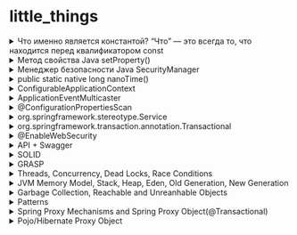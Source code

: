 # little_things

<details>
  <summary> Что именно является константой? “Что” — это всегда то, что находится перед квалификатором const </summary>

## int const*(лучше) и const int * это указатель на константный инт

Это означает, что объявляемая переменная является указателем, указывающим на постоянное целое число. По сути, это означает, что указатель указывает на значение, которое не следует изменять. Квалификатор ```const``` не влияет на указатель в этом сценарии, поэтому указатель может указывать на какой-либо другой адрес.
```c
int main()
{
    const int q = 5;
    printf("First const int q is %d\n", q);
    printf("Address of q: %p\n", &q);
    printf("------------------------");
    printf("\n");
    int const* p = &q;
    printf("Second const* p itself is nothing %ls\n", p);
    printf("\n");
    printf("Second const* p after turn to 5(printed as *p): %d\n", *p);
    printf("Address of p: %p\n", &p);
    printf("------------------------");
    printf("\n");
    //Compilation error  
    //*p = 7;
  
    const int q2 = 7;
    printf("Third const int q2 is %d\n", q2);
    printf("Address of q2: %p\n", &q2);
    //Valid
    p = &q2; 
    printf("Third const* p after turn to 7(printed as *p): %d\n", *p);
    printf("Third const* p itself is nothing %ls\n", p);
    printf("\n");
    printf("Address of p: %p\n", &p);
      
    return 0;
}
```
![Screenshot from 2022-05-06 11-58-41](https://user-images.githubusercontent.com/84707645/167103544-74c852e3-00dd-4a8c-8625-37350317c481.png)

## int *const это константный указатель на int
```c
int main()
{
    int a = 5, b = 10, c = 15;

	const int* foo;
	// pointer to constant int.
	foo = &a;
	// assignment to where foo points to.

	/* dummy statement*/
	*foo = 6;
	// the value of a can´t get changed through the pointer.

	foo = &b;
	// the pointer foo can be changed.



	int *const bar = &c;
	// constant pointer to int 
	// note, you actually need to set the pointer 
	// here because you can't change it later ;)

	*bar = 16;            // the value of c can be changed through the pointer.    

	/* dummy statement*/
	bar = &a;             // not possible because bar is a constant pointer.  
}
```


## const int* const и int const* const — константный указатель на константное целое число
Это означает, что объявляемая переменная является константным указателем, указывающим на 		постоянное целое число. По сути, это означает, что постоянный указатель указывает на постоянное 	значение. Следовательно, ни указатель не должен указывать на новый адрес, ни значение, на которое 	указывает указатель, не должно изменяться.
Первое ключевое слово const может находиться в любой части типа данных, поэтому const int* const 	эквивалентно int const* const.
</details>



<details>
  <summary> Метод свойства Java setProperty() </summary>
	
	
Метод setProperty() используется для установки заданного элемента значения (val_ele), связанного с заданным ключевым элементом (key_ele), когда ни один элемент значения не связан ранее, в противном случае он заменяет старое значение заданным значением для данного ключа этого свойства.

```public Object setProperty(String key, String value)```

Строка key_ele — представляет ключевой элемент, для которого должно быть установлено значение.
	
Строка val_ele — представляет элемент значения для данного ключа.

Тип возвращаемого значения метода — Object , он возвращает старое значение, связанное с данным ключом, если он существует, в противном случае он возвращает null.

```java
import java.io.*;
import java.util.*;

public class SetPropertyOfProperties {
	public static void main(String arg[]) throws Exeption {
	Properties prop = new Properties();
	prop.put("10", "C");
	prop.put("20", "C++");
	prop.put("30", "JAVA");
	prop.put("40", "PHP");
	prop.put("50", "SDFC");
	
	Object ob = prop.setProperty("20", "OOPS")
	
	System.out.println("prop.setProperty(20, OOPS): " + ob);
	
	prop.list(System.out);
	}
}
```

```
prop.setProperty(20, OOPS): C++
--listing properties--
50=SFDC
40=PHP
30=JAVA
20=OOPS
10=C
```
	
</details>

<details>
  <summary> Менеджер безопасности Java SecurityManager </summary>
  
SecurityManager — это механизм управления безопасностью, предоставляемый java, который можно использовать для контроля разрешений на некоторые операции каждого из наших классов.

При запуске неизвестной Java-программы в программе может быть вредоносный код (удаление системных файлов, перезагрузка системы и т. д.) Для того чтобы запуск вредоносного кода не повлиял на систему, необходимо контролировать разрешения запущенного кода. В это время необходимо включить Java Security Manager.

Например, если в сервлете tomcat есть такой код, как System.exit(), то будет отправлен запрос, который приведет к выключению нашей виртуальной машины, и tomcat тоже будет закрыт. мы можем установить разрешения. , потому что в методе System.exit() он будет проверять, есть ли у вызываемого класса разрешение, и если разрешения нет, ему будет отказано.
	
</details>


<details>
  <summary> public static native long nanoTime() </summary>
	
  Возвращает текущее значение источника времени с высоким разрешением работающей виртуальной машины Java в наносекундах.
	
  ```
  For example, to measure how long some code takes to execute:
 	long startTime = System.nanoTime();  
	// ... the code being measured ...  
	long elapsedNanos = System.nanoTime() - startTime;
  ```
	
System.nanoTime() основан на тактовом цикле ядра процессора, и время его запуска неизвестно, в интернете есть статья о том, что оно рассчитывается от времени запуска ядра процессора, есть скрытые опасности в использовании System.nanoTime() для измерения времени. Например, при работе на многоядерном процессоре разные вызовы могут получать время разных ядер и время запуска различных ядер многоядерного процессора Вероятно, не совсем согласованно, что может привести к ошибкам синхронизации.
	
</details>

<details>
  <summary> ConfigurableApplicationContext </summary>
	
ApplicationContext определяет базовые спецификации расширенных контейнеров, это главный интерфейс спринга, описывающий контейнер внедрения зависимостей. Фактически, он не наследует напрямую базовый контейнер BeanFactory. Видно, что прямой родительский интерфейс ApplicationContext значительно расширяет BeanFactory, в том числе:

Регистрация и публикация событий
Парсинг сообщений
Парсинг ресурсов
Hierarchical Bean Factory
Listener
Благодаря вышеприведенному расширению мы можем в основном узнать характеристики расширенного контейнера IOC(Инверсия управления (англ. Inversion of Control, IoC)), что также является ключевой частью изучения всего контейнера ApplicationContext.
	

![image](https://user-images.githubusercontent.com/84707645/190183639-132fd544-b34f-4dba-9390-94c16d164f68.png)
	
1. [ApplicationContext](https://blog.csdn.net/ligel136738/article/details/113533132?ops_request_misc=%257B%2522request%255Fid%2522%253A%2522166316207716782388017187%2522%252C%2522scm%2522%253A%252220140713.130102334..%2522%257D&request_id=166316207716782388017187&biz_id=0&utm_medium=distribute.pc_search_result.none-task-blog-2~all~top_click~default-1-113533132-null-null.142^v47^pc_rank_34_default_2,201^v3^control_1&utm_term=ConfigurableApplicationContext&spm=1018.2226.3001.4187)
- Inherited from ListableBeanFactory interface: factory methods for accessing application components
	
- Inherited from the ResourceLoader interface: load file resources in a generic way
	
- Inherited from the ApplicationEventPublisher interface: registering and publishing events
	
- Inherited from the MessageSource interface: process messages, support internationalization

Определенный из контекста родительского приложения всегда будет иметь приоритет в дочернем контексте.

2. ConfigurableApplicationContext

ConfigurableApplicationContext является подклассом ApplicationContext, и основная задача этого интерфейса — настроить функцию контекста приложения.

[Дополнительно](https://blog.csdn.net/ligel136738/article/details/113448427)

</details>

<details>
  <summary> ApplicationEventMulticaster </summary>
ApplicationEventMulticaster — это интерфейс трансляции событий в spring, который отвечает за трансляцию и публикацию событий.

Если внутри контейнера есть bean-компонент с именем applicationEventMulticaster, это устанавливает этот bean-компонент в качестве распространителя событий в контексте.
	
Если в контейнере нет компонента, он будет по умолчанию SimpleApplicationEventMulticaster.

</details> 


<details>
  <summary> @ConfigurationPropertiesScan </summary>
В проектах SpringBoot нам часто нужно привязать некоторые элементы конфигурации с определенными префиксами к классу конфигурации. В настоящее время мы можем использовать @EnableConfigurationPropertiesаннотацию @ConfigurationPropertiesдля достижения. Аннотации также добавлены в SpringBoot 2.2.0 @ConfigurationPropertiesScan, чтобы помочь нам упростить регистрацию класса конфигурации как Bean. Далее в основном объясняется использование и реализация исходного кода этих трех аннотаций.
	
Существуют следующие элементы конфигурации, которые мы используем @ConfigurationProperties и @EnableConfigurationProperties чтобы привязать их к классам конфигурации, и эти классы конфигурации будут фактически зарегистрированы как bean-компоненты.

</details> 

<details>
  <summary> org.springframework.stereotype.Service </summary>
org.springframework.stereotype.Service — это аннотация Spring, используемая для обозначения компонентов бизнес-уровня (службы).
Отмеченный компонент должен иметь такую конфигурацию в конфигурационном файле 
```java
	< context : component-scan base-package = " имя пакета" > < /context:component-scan > 
```

Также может указывать на то, что класс является «Фасадом бизнес-службы» (в смысле шаблонов Core J2EE) или чем-то подобным. Эта аннотация является стереотипом общего назначения, и отдельные группы могут сузить свою семантику и использовать ее по мере необходимости.
</details>

		
<details>
  <summary> org.springframework.transaction.annotation.Transactional </summary>
Transactional — это аннотация транзакции, определенная в Spring, которая добавляется к методу или классу для запуска транзакции. Он в основном получает информацию об аннотациях bean-компонентов посредством отражения и использует АОП для инкапсуляции и реализации программных транзакций.
	
В некоторых бизнес-сценариях, если в запросе необходимо записать данные из нескольких таблиц или выполнить несколько SQL-запросов одновременно, чтобы обеспечить атомарность операции (одновременное успешное или неудачное выполнение) и избежать несогласованности данных, мы используем транзакции. обычно используются; в среде Spring мы часто используем аннотацию @Transactional для управления транзакциями.
	
[Транзакция](https://blog.csdn.net/minghao0508/article/details/124374637?ops_request_misc=%257B%2522request%255Fid%2522%253A%2522166317290016800182714431%2522%252C%2522scm%2522%253A%252220140713.130102334..%2522%257D&request_id=166317290016800182714431&biz_id=0&utm_medium=distribute.pc_search_result.none-task-blog-2~all~sobaiduend~default-2-124374637-null-null.142^v47^pc_rank_34_default_2,201^v3^control_1&utm_term=%40interface%20Transactional&spm=1018.2226.3001.4187) относится к логической группе операций, и единицы, составляющие эту группу операций, либо все успешны, либо все неудачны, ниже вводятся основные понятия, связанные с транзакциями.
	
ACID относится к четырем характеристикам, которыми должна обладать система управления базами данных ( СУБД ), чтобы гарантировать правильность и надежность транзакции в процессе записи или обновления данных : ACID (от англ. atomicity, consistency, isolation, durability) — набор требований к транзакционной системе, обеспечивающий наиболее надёжную и предсказуемую её работу — атомарность[⇨], согласованность[⇨], изоляция[⇨], устойчивость[⇨]; сформулированы в конце 1970-х годов Джимом Греем.

Spring предоставляет богатую функциональную поддержку для управления транзакциями. Управление транзакциями Spring делится на два способа: программный и декларативный:

1) Программная транзакция : позволяет пользователям точно определить границу транзакции в коде и реализовать ее самостоятельно, когда это необходимо бизнес-логике, через программный код с меньшей степенью детализации;

Для программного управления транзакциями используйте TransactionTemplate или непосредственно базовый PlatformTransactionManager; для программного управления транзакциями Spring рекомендует использовать TransactionTemplate;

2) Декларативная транзакция : основана на Spring AOP(Аспе́ктно-ориенти́рованное программи́рование), реализуется с помощью аннотаций или конфигурации XML, помогает пользователям отделить операции от правил транзакций;

Суть его заключается в том, чтобы перехватить метод до и после, а затем создать или присоединиться к транзакции до запуска целевого метода, и зафиксировать или откатить транзакцию в соответствии с выполнением после выполнения целевого метода; также есть два распространенных способа декларативного управление транзакциями, один из них - Сделать соответствующие объявления правил транзакций в файле конфигурации XML, а другой основан на аннотации @Transactional.Очевидно, что метод на основе аннотаций проще в использовании.

Очевидно, что декларативные транзакции лучше, чем программные транзакции, которые являются ненавязчивым методом разработки, поддерживаемым Spring ; декларативное управление транзакциями защищает бизнес-код от загрязнения, а метод нуждается в поддержке транзакций, просто добавьте аннотации;

По сравнению с программными транзакциями декларативные транзакции также имеют недостатки, поскольку на основе Spring AOP (динамический прокси) самые мелкие декларативные транзакции могут действовать только на уровне метода и не могут действовать на уровне блока кода, как программные транзакции. конечно, блоки кода, которые нуждаются в управлении транзакциями, также могут быть разделены на методы, кроме того, вызовы между аналогичными методами не будут перехватываться АОП, что приводит к недопустимым аннотациям транзакций.
	
Атрибуты транзакций можно понимать как некоторые базовые конфигурации транзакций, описывающие, как политики транзакций применяются к методам; атрибуты транзакций включают несколько аспектов: поведение распространения, правила изоляции, правила отката, тайм-аут транзакции, только для чтения или нет;

```
TransactionDefinition.PROPAGATION_REQUIRED(если есть текущая транзация, присоединить к транзакции, если текущей транзакции нет, то создайте новую транзакцию. Это значение по умолчанию)
	
TransactionDefinition.PROPAGATION_REQUIRES_NEW(создайте новую транзакцию и, если текущая транзакция существует, приостановите транзакцию)
	
TransactionDefinition.PROPAGATION_SUPPORTS(если в данный момент существует транзакция, присоединить к транзакии, если нет, то продолжать работать без транзакции)
	
TransactionDefinition.PROPAGATION_NOT_SUPPORTED(выполняется без транзакций. Если есть текущая транзакция, текущая транзакция приостанавливается)
	
TransactionDefinition.PROPAGATION_NEVER(выполняется нетранзакционным способом, если в данный момент существует транзакция, генерируется исключение)
	
TransactionDefinition.PROPAGATION_MANDATORY(если есть текущая транзакция, присоединитесь к транзакции, если текущей транзакции нет, генерируется исключение)
	
TransactionDefinition.PROPAGATION_NESTED(если транзакция существует в данный момент, создайте транзакцию для выполенения как вложенную транзакцию текущей транзакции, если в данный момент транзакции нет, то значение эквивалентно TransactionDefinition.PROPAGATION_REQUIRED)
```

</details> 

		
<details>
  <summary> @EnableWebSecurity </summary>
Во-первых, аннотация EnableWebSecurity является составной аннотацией, в которой используется аннотация @EnableGlobalAuthent

Во-первых, класс конфигурации WebSecurityConfiguration активируется в 1. В этом классе конфигурации вводится очень важный bean-компонент SpringSecurityFilterChain, который является основным фильтром Spring Secuity, который является записью аутентификации для запроса.
	
В этой аннотации активирован класс конфигурации AuthenticationConfiguration. Этот класс используется для настройки основных классов, связанных с аутентификацией. Основная функция этого класса — внедрить AuthenticationManagerBuilder в контейнер Spring. AuthenticationManagerBuilder фактически использует режим построителя, который может создавать AuthenticationManager Как упоминалось ранее, этот класс является точкой входа для аутентификации личности.

Итак, на данный момент аннотация EnableWebSecurity выполняет две функции: 1. Загрузить класс конфигурации WebSecurityConfiguration и настроить стратегию аутентификации безопасности. 2: Загружается AuthenticationConfiguration и настраивается информация аутентификации.
</details>

<details>
  <summary> API + Swagger </summary>
	
Open API - это спецификация, но только для версии 3.0 и выше. Swagger - всё остальное(но иногда и спецификация). [Лекция](https://www.youtube.com/watch?v=lYjm2w8-ERI)
	
![image](https://user-images.githubusercontent.com/84707645/190857090-9ac60e62-069a-440b-a9dd-681cae6cb4c2.png)

![image](https://user-images.githubusercontent.com/84707645/190857444-1e080c6a-f192-4319-8740-ec404474b624.png)
	
![image](https://user-images.githubusercontent.com/84707645/190857324-e567a169-8893-4dae-a8fd-4851be96c07d.png)

![image](https://user-images.githubusercontent.com/84707645/190857413-fcce81f9-0539-40bb-80bd-01c74289dbdc.png)


</details>


<details>
  <summary> SOLID </summary>
	
<img width="710" alt="Screen Shot 2022-09-26 at 3 59 26 PM" src="https://user-images.githubusercontent.com/84707645/192282807-a563837b-a264-4c35-80b0-581bf19dce62.png">

Последняя трактовка принципов SOLID by Robert C. Martin от 2022-07-06
	
The Single Responsibility Principle (SRP) - принцип единой ответственности утверждает, что класс или модуль
должен иметь одну — и только одну — причину для изменения. Попытки идентификации ответственностей (причин для изменения) часто помогают выявить и создать более качественные абстракции для нашего кода. Каждый класс инкапсулирует одну ответственность, имеет одну причину для изменения и взаимодействует с другими классами для реализации желаемого поведения системы. Если класс берет на себя несколько обязанностей, то
у него появляется несколько причин для изменения. 
	
У класса Rectangle есть два метода. Один рисует прямоугольник на экране, другой вычисляет площадь прямоугольника(trouble trouble)

<img width="710" alt="Screen Shot 2022-09-26 at 4 11 19 PM" src="https://user-images.githubusercontent.com/84707645/192285277-362b7abd-d7d7-4331-b24e-866949e27890.png">

Более правильный подход к дизайну состоит в том, чтобы распределить обязанности по двум разным классам, как показано на рисунке ниже. Теперь вычислительная часть Rectangle помещена в класс GeometricRectangle и изменения в алгоритме рисования прямоугольников не могут повлиять на приложение ComputationalGeometryApplication
	
<img width="710" alt="Screen Shot 2022-09-26 at 4 12 57 PM" src="https://user-images.githubusercontent.com/84707645/192285822-a65d0ebd-a58c-49e0-ac91-9b0d9f2b6d29.png">
	
Например, есть интерфейс Modem. У него две обязанности: управление соединением (методы Dial и Hangup) и передача данных (методы Send и Recv).
	
```
public interface Modem. 
{
 	public void Dial(string pno);
 	public void Hangup();
 	public void Send(char c);
 	public char Recv();
}
```

Следует ли разделить эти обязанности? Все зависит от того, как именно изменяется приложение. Если модификация подразумевает изменение сигнатуры методов управления соединением, то дизайн начинает быть жестким, так как классы, вызывающие Send и Recv, придется повторно компилировать и развертывать чаще, чем хотелось бы -> значит обязанности лучше разделить. 
	
Если приложение не модифицируют таким образом, что эти обязанности изменяются порознь, то и разделять их нет необходимости. Более того, разделение в этом случае будет излишне сложным. Ось изменения становится таковой, только если изменение имеет место. Неразумно применять SRP – как и любой другой принцип, – если для того нет причин.

🔴Gather together those things that change for the same reasons and at the same times. Separate those things that change for different reasons or at different times.
	
The Open-Closed Principle (OCP) - принцип открытого-закрытого, отделяйте модули, которые часто меняются, от модулей, которые меняются реже, с помощью уровня абстракции.
	
Если единственное изменение в каком-то месте программы приводит к каскаду изменений в зависимых модулях, то дизайн жёсткий. Принцип OCP рекомендует переработать систему так, чтобы в будущем аналогичные изменения можно было реализовать путем добавления нового кода, а не изменения уже работающего.

На рисунке ниже изображен простой дизайн, нарушающий принцип OCP. Классы Client и Server конкретные. Класс Client использует класс Server. Если мы захотим, чтобы объект Client использовал другой серверный объект, то класс Client придется изменить, указав в нем имя нового серверного класса.

<img width="420" alt="Screen Shot 2022-09-26 at 5 37 22 PM" src="https://user-images.githubusercontent.com/84707645/192304848-f078ea8b-24d0-4f5e-8f5e-7c4b1e6fe102.png">

На рисунке ниже всё согласуется с OCP(Паттерн Стратегия: класс Client является одновременно открытым и закрытым). В данном случае класс ClientInterface абстрактный и содержит только абстрактные методы. Класс Client использует эту абстракцию. Однако объекты класса Client будут пользоваться объектами производного класса Server. Если мы захотим, чтобы объекты Client пользовались другим серверным классом, то сможем создать новый класс, производный от ClientInterface. Сам класс Client при этом не изменится.

<img width="420" alt="Screen Shot 2022-09-26 at 5 37 27 PM" src="https://user-images.githubusercontent.com/84707645/192304984-c410d5f2-2a3f-444c-8300-072cf9c13a19.png">

Ниже показана альтернативная структура на основе паттерна Шаблонный метод (Template Method) (Паттерн Шаблонный метод: базовый класс является одновременно открытым и закрытым). В классе Policy есть набор открытых конкретных методов, реализующих некоторую политику; они аналогичны методам класса Client на рис. 9.2. Как и раньше, эти методы описывают определенные функции в терминах абстрактных интерфейсов. Но теперь эти абстрактные интерфейсы являются частью самого класса Policy.
	
<img width="420" alt="Screen Shot 2022-09-26 at 5 51 07 PM" src="https://user-images.githubusercontent.com/84707645/192309185-4d1c0c4b-aa17-4245-a765-7c736469b5a2.png">

Задача с рисованием кругов и квадратов: 
```
enum ShapeType {circle, square};
struct Shape
{
 	ShapeType itsType;
};
```
Суть в том, что если я захочу туда добавить рисование треугольника, то пришлось бы добавить его в enum, модофицировать весь код. И так для каждого нового вида фигур(плохо плохо)
	
Решение, которое соблюдает OCP:
```
public interface Shape
{
 	void Draw();
}
	
public class Square : Shape
{
 	public void Draw()
 	{
 		// нарисовать квадрат
 	}
}
	
public class Circle : Shape
{
 	public void Draw()
 	{
 		// нарисовать круг
 	}
}
	
public void DrawAllShapes(IList shapes)
{
 	foreach(Shape shape in shapes)
 	shape.Draw();
}
```
Если мы захотим расширить поведение метода DrawAllShapes, чтобы он умел рисовать еще один вид фигур, то достаточно будет
добавить новый класс, производный от Shape(вуаля)
🔴Separate modules that frequently change from modules that change less frequently with a layer of abstraction.

The Liskov Substitution Principle (LSP) - реализация интерфейса никогда не должна нарушать контракт между этим интерфейсом и его пользователями. The implementation of an interface must never violate the contract between that interface and its users.

The Interface Segregation Principle (ISP) - не полагайтесь на то, что вам не нужно. Don't depend on things you don’t need.

The Dependency Inversion Principle (DIP) - политики более низкого уровня должны зависеть от политик более высокого уровня. Lower level policies should depend on higher level policies.

</details>
		
<details>
  <summary> GRASP </summary>
</details>
		
<details>
  <summary> Threads, Concurrency, Dead Locks, Race Conditions </summary>
</details>

<details>
  <summary> JVM Memory Model, Stack, Heap, Eden, Old Generation, New Generation </summary>
</details>
		
<details>
  <summary> Garbage Collection, Reachable and Unreanhable Objects </summary>
</details>
		
<details>
  <summary> Patterns </summary>
</details>
		
<details> 
  <summary> Spring Proxy Mechanisms and Spring Proxy Object(@Transactional) </summary>
</details>
		
<details>
  <summary> Pojo/Hibernate Proxy Object </summary>
</details>
